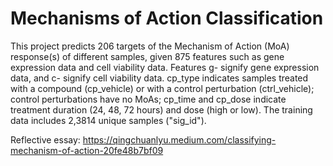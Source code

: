# Mechanisms of Action Classification

This project predicts 206 targets of the Mechanism of Action (MoA) response(s) of different samples, given 875 features such as gene expression data and cell viability data. Features g- signify gene expression data, and c- signify cell viability data. cp_type indicates samples treated with a compound (cp_vehicle) or with a control perturbation (ctrl_vehicle); control perturbations have no MoAs; cp_time and cp_dose indicate treatment duration (24, 48, 72 hours) and dose (high or low). The training data includes 2,3814 unique samples ("sig_id").

Reflective essay: https://qingchuanlyu.medium.com/classifying-mechanism-of-action-20fe48b7bf09
